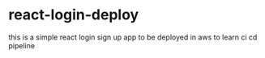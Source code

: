 # react-login-deploy
this is a simple react login sign up app to be deployed in aws to learn ci cd pipeline
